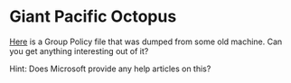 # Giant Pacific Octopus

[Here](https://problems.metactf.com/practice/policy.xml) is a Group Policy file that was dumped from some old machine. Can you get anything interesting out of it?

Hint: Does Microsoft provide any help articles on this?